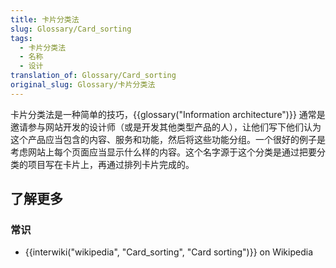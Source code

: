 ```yaml
---
title: 卡片分类法
slug: Glossary/Card_sorting
tags:
  - 卡片分类法
  - 名称
  - 设计
translation_of: Glossary/Card_sorting
original_slug: Glossary/卡片分类法
---
```

卡片分类法是一种简单的技巧，{{glossary("Information architecture")}} 通常是邀请参与网站开发的设计师（或是开发其他类型产品的人），让他们写下他们认为这个产品应当包含的内容、服务和功能，然后将这些功能分组。一个很好的例子是考虑网站上每个页面应当显示什么样的内容。这个名字源于这个分类是通过把要分类的项目写在卡片上，再通过排列卡片完成的。

## 了解更多

### **常识**

- {{interwiki("wikipedia", "Card_sorting", "Card sorting")}} on Wikipedia
